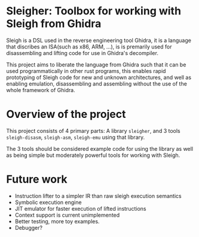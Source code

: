 Sleigher: Toolbox for working with Sleigh from Ghidra
======================================================
Sleigh is a DSL used in the reverse engineering tool Ghidra,
it is a language that discribes an ISA(such as x86, ARM, ...),
is is premarily used for disassembling and lifting code for use in Ghidra's decompiler.

This project aims to liberate the language from Ghidra such that it can be used programmatically in other rust programs,
this enables rapid prototyping of Sleigh code for new and unknown architectures, and well as enabling emulation, disassembling and assembling without the use of the whole framework of Ghidra.


Overview of the project
=======================
This project consists of 4 primary parts: A library `sleigher`, and 3 tools `sleigh-disasm`, `sleigh-asm`, `sleigh-emu` using that library.

The 3 tools should be considered example code for using the library as well as being simple but moderately powerful tools for working with Sleigh.


Future work
===========
- Instruction lifter to a simpler IR than raw sleigh execution semantics
- Symbolic execution engine
- JIT emulator for faster execution of lifted instructions
- Context support is current unimplemented
- Better testing, more toy examples.
- Debugger?